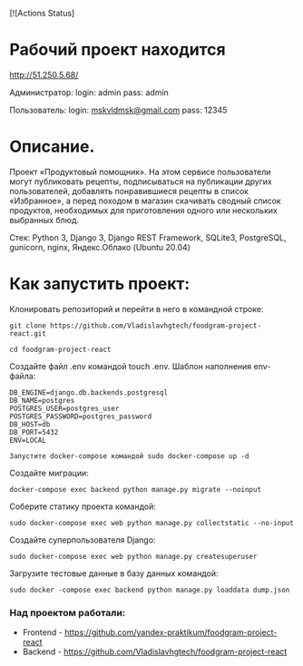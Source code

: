 [![Actions Status]

# Рабочий проект находится 
http://51.250.5.68/

Администратор: 
login: admin
pass: admin

Пользователь:
login: mskvldmsk@gmail.com
pass: 12345


# Описание.

Проект «Продуктовый помощник». На этом сервисе пользователи могут публиковать рецепты, подписываться на публикации других пользователей, добавлять понравившиеся рецепты в список «Избранное», а перед походом в магазин скачивать сводный список продуктов, необходимых для приготовления одного или нескольких выбранных блюд.

Стек: Python 3, Django 3, Django REST Framework, SQLite3, PostgreSQL, gunicorn, nginx, Яндекс.Облако (Ubuntu 20.04)

# Как запустить проект:

Клонировать репозиторий и перейти в него в командной строке:
```
git clone https://github.com/Vladislavhgtech/foodgram-project-react.git

```
```
cd foodgram-project-react
```
Создайте файл .env командой touch .env. Шаблон наполнения env-файла:
```
DB_ENGINE=django.db.backends.postgresql
DB_NAME=postgres
POSTGRES_USER=postgres_user
POSTGRES_PASSWORD=postgres_password
DB_HOST=db
DB_PORT=5432
ENV=LOCAL

```
```
Запустите docker-compose командой sudo docker-compose up -d
```
Создайте миграции: 
```
docker-compose exec backend python manage.py migrate --noinput
```
Соберите статику проекта командой:
```
sudo docker-compose exec web python manage.py collectstatic --no-input
```
Создайте суперпользователя Django:
```
sudo docker-compose exec web python manage.py createsuperuser
```
Загрузите тестовые данные в базу данных командой: 
```
sudo docker -compose exec backend python manage.py loaddata dump.json
```
### Над проектом работали: 
- Frontend - https://github.com/yandex-praktikum/foodgram-project-react
- Backend - https://github.com/Vladislavhgtech/foodgram-project-react